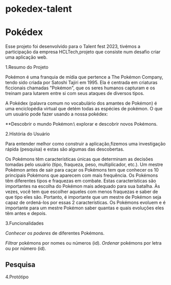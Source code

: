 # pokedex-talent
# Pokédex

Esse projeto foi desenvolvido para o Talent fest 2023, tivémos a participação da empresa HCLTech,projeto que consiste num desafio criar uma aplicação web.


1.Resumo do Projeto

Pokémon é uma franquia de mídia que pertence a The Pokémon Company, tendo sido criada por Satoshi Tajiri em 1995. Ela é centrada em criaturas ficcionais chamadas "Pokémon", que os seres humanos capturam e os treinam para lutarem entre si com seus ataques de diversos tipos.

A Pokédex (palavra comum no vocabulário dos amantes de Pokémon) é uma enciclopédia virtual que detém todas as espécies de pokémon. O que um usuário pode fazer usando a nossa pokédex:

**Descobrir o mundo Pokémon:\\ explorar e descobrir novos Pokémons.


2.História do Usuário

​Para entender melhor como construir a aplicação,fizemos uma investigação rápida (pesquisa) e estas são algumas das descobertas.

Os Pokémons têm características únicas que determinam as decisões tomadas pelo
usuário (tipo, fraqueza, peso, multiplicador, etc.).
Um mestre Pokémon antes de sair para caçar os Pokémons tem que conhecer os 10
principais Pokémons que aparecem com mais frequência.
Os Pokémons têm diferentes tipos e fraquezas em combate. Estas características
são importantes na escolha do Pokémon mais adequado para sua batalha. Às
vezes, você tem que escolher aqueles com menos fraquezas e saber de que tipo
eles são. Portanto, é importante que um mestre de Pokémon seja capaz de
ordená-los por essas 2 características.
Os Pokémons evoluem e é importante para um mestre Pokémon saber quantas e
quais evoluções eles têm antes e depois.

3.Funcionalidades

*Conhecer os poderes* de diferentes Pokémons.

*Filtrar* pokémons por nomes ou números (id).
*Ordenar* pokémons por letra ou por número (id).
## Pesquisa

4.Protótipo
